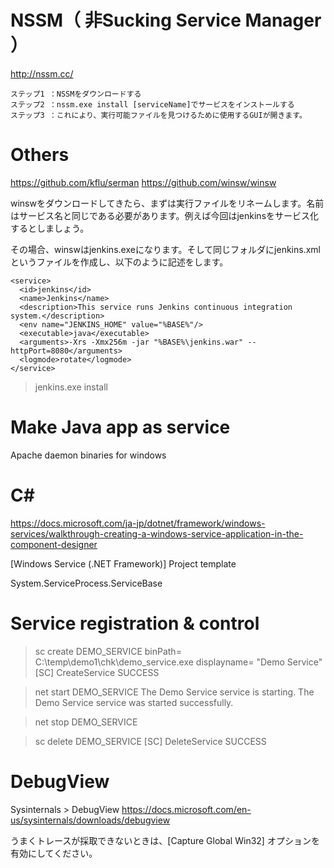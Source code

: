 

# NSSM（ 非Sucking Service Manager ）

http://nssm.cc/

    ステップ1 ：NSSMをダウンロードする
    ステップ2 ：nssm.exe install [serviceName]でサービスをインストールする
    ステップ3 ：これにより、実行可能ファイルを見つけるために使用するGUIが開きます。

# Others

https://github.com/kflu/serman
https://github.com/winsw/winsw


winswをダウンロードしてきたら、まずは実行ファイルをリネームします。名前はサービス名と同じである必要があります。例えば今回はjenkinsをサービス化するとしましょう。

その場合、winswはjenkins.exeになります。そして同じフォルダにjenkins.xmlというファイルを作成し、以下のように記述をします。

    <service>
      <id>jenkins</id>
      <name>Jenkins</name>
      <description>This service runs Jenkins continuous integration system.</description>
      <env name="JENKINS_HOME" value="%BASE%"/>
      <executable>java</executable>
      <arguments>-Xrs -Xmx256m -jar "%BASE%\jenkins.war" --httpPort=8080</arguments>
      <logmode>rotate</logmode>
    </service>
> jenkins.exe install

# Make Java app as service
Apache daemon binaries for windows


# C#
https://docs.microsoft.com/ja-jp/dotnet/framework/windows-services/walkthrough-creating-a-windows-service-application-in-the-component-designer

[Windows Service (.NET Framework)] Project template

System.ServiceProcess.ServiceBase

# Service registration & control

> sc create DEMO_SERVICE binPath= C:\temp\demo1\chk\demo_service.exe 
displayname= "Demo Service"
[SC] CreateService SUCCESS

> net start DEMO_SERVICE
The Demo Service service is starting.
The Demo Service service was started successfully.

> net stop DEMO_SERVICE

> sc delete DEMO_SERVICE
[SC] DeleteService SUCCESS


# DebugView
Sysinternals > DebugView
https://docs.microsoft.com/en-us/sysinternals/downloads/debugview

うまくトレースが採取できないときは、[Capture Global Win32] オプションを有効にしてください。 

